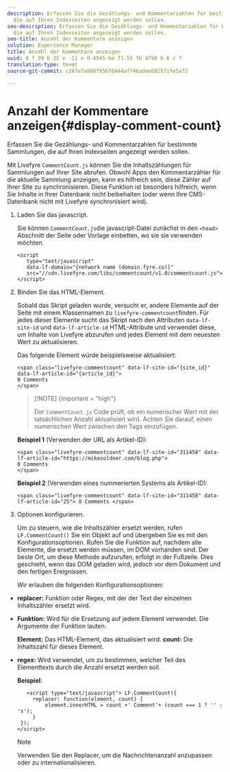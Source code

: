 ```yaml
---
description: Erfassen Sie die Gezählungs- und Kommentarzahlen für bestimmte Sammlungen,
  die auf Ihren Indexseiten angezeigt werden sollen.
seo-description: Erfassen Sie die Gezählungs- und Kommentarzahlen für bestimmte Sammlungen,
  die auf Ihren Indexseiten angezeigt werden sollen.
seo-title: Anzahl der Kommentare anzeigen
solution: Experience Manager
title: Anzahl der Kommentare anzeigen
uuid: 0 f 39 b 25 e -11 e 0-4945-be 71-55 fb 4798 b 6 c 7
translation-type: tm+mt
source-git-commit: c287e7a880f956f0444af746adee682571fe5a72

---
```



# Anzahl der Kommentare anzeigen{#display-comment-count}

Erfassen Sie die Gezählungs- und Kommentarzahlen für bestimmte Sammlungen, die auf Ihren Indexseiten angezeigt werden sollen.

Mit Livefyre `CommentCount.js` können Sie die Inhaltszählungen für Sammlungen auf Ihrer Site abrufen. Obwohl Apps den Kommentarzähler für die aktuelle Sammlung anzeigen, kann es hilfreich sein, diese Zähler auf Ihrer Site zu synchronisieren. Diese Funktion ist besonders hilfreich, wenn Sie Inhalte in Ihrer Datenbank nicht beibehalten (oder wenn Ihre CMS-Datenbank nicht mit Livefyre synchronisiert wird).

1. Laden Sie das javascript.

   Sie können `CommentCount.js`die javascript-Datei zunächst in den `<head>` Abschnitt der Seite oder Vorlage einbetten, wo sie sie verwenden möchten.

   ```
   <script 
      type="text/javascript" 
      data-lf-domain="{network name (domain.fyre.co)}" 
      src="//cdn.livefyre.com/libs/commentcount/v1.0/commentcount.js"> 
   </script>
   ```

1. Binden Sie das HTML-Element.

   Sobald das Skript geladen wurde, versucht er, andere Elemente auf der Seite mit einem Klassennamen zu `livefyre-commentcount`finden. Für jedes dieser Elemente sucht das Skript nach den Attributen `data-lf-site-id` und `data-lf-article-id` HTML-Attribute und verwendet diese, um Inhalte von Livefyre abzurufen und jedes Element mit dem neuesten Wert zu aktualisieren.

   Das folgende Element würde beispielsweise aktualisiert:

   ```
   <span class="livefyre-commentcount" data-lf-site-id="{site_id}" data-lf-article-id="{article_id}"> 
   0 Comments  
   </span>
   ```

   >[!NOTE] {important = "high"}
   >
   >Der `CommentCount.js` Code prüft, ob ein numerischer Wert mit der tatsächlichen Anzahl aktualisiert wird. Achten Sie darauf, einen numerischen Wert zwischen den Tags einzufügen.

   **Beispiel 1** (Verwenden der URL als Artikel-ID):

   ```
   <span class="livefyre-commentcount" data-lf-site-id="311458" data-lf-article-id="https://mikesoldner.com/blog.php">  
   0 Comments  
   </span>
   ```

   **Beispiel 2** (Verwenden eines nummerierten Systems als Artikel-ID):

   ```
   <span class="livefyre-commentcount" data-lf-site-id="311458" data-lf-article-id="25"> 0 Comments </span>
   ```

1. Optionen konfigurieren.

   Um zu steuern, wie die Inhaltszähler ersetzt werden, rufen `LF.CommentCount()` Sie ein Objekt auf und übergeben Sie es mit den Konfigurationsoptionen. Rufen Sie die Funktion auf, nachdem alle Elemente, die ersetzt werden müssen, im DOM vorhanden sind. Der beste Ort, um diese Methode aufzurufen, erfolgt in der Fußzeile. Dies geschieht, wenn das DOM geladen wird, jedoch vor dem Dokument und den fertigen Ereignissen.

   Wir erlauben die folgenden Konfigurationsoptionen:

* **replacer:** Funktion oder Regex, mit der der Text der einzelnen Inhaltszähler ersetzt wird.

* **Funktion:** Wird für die Ersetzung auf jedem Element verwendet. Die Argumente der Funktion lauten:

   **Element:** Das HTML-Element, das aktualisiert wird.
   **count:** Die Inhaltszahl für dieses Element.

* **regex:** Wird verwendet, um zu bestimmen, welcher Teil des Elementtexts durch die Anzahl ersetzt werden soll.

   **Beispiel**:

   ```
      <script type="text/javascript"> LF.CommentCount({ 
        replacer: function(element, count) { 
            element.innerHTML = count +' Comment'+ (count === 1 ? '' : 's'); 
        } 
    }); 
   </script>
   ```

   >[!NOTE]
   >
   >Verwenden Sie den Replacer, um die Nachrichtenanzahl anzupassen oder zu internationalisieren.
